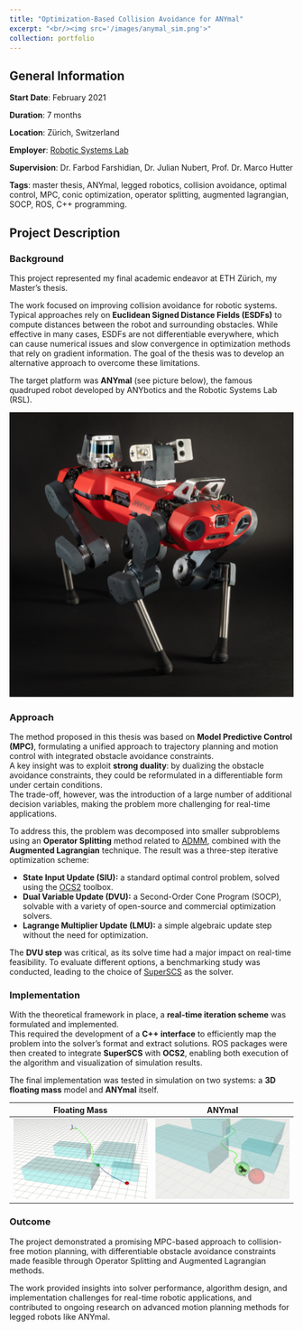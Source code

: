 ```yaml
---
title: "Optimization-Based Collision Avoidance for ANYmal"
excerpt: "<br/><img src='/images/anymal_sim.png'>"
collection: portfolio
---
```


## General Information

**Start Date**: February 2021

**Duration**: 7 months

**Location**: Zürich, Switzerland

**Employer**: [Robotic Systems Lab](https://rsl.ethz.ch/)

**Supervision**: Dr. Farbod Farshidian, Dr. Julian Nubert, Prof. Dr. Marco Hutter

**Tags**: master thesis, ANYmal, legged robotics, collision avoidance, optimal control, MPC, conic optimization, operator splitting, augmented lagrangian, SOCP, ROS, C++ programming.

## Project Description

### Background

This project represented my final academic endeavor at ETH Zürich, my Master’s thesis.  

The work focused on improving collision avoidance for robotic systems. Typical approaches rely on **Euclidean Signed Distance Fields (ESDFs)** to compute distances between the robot and surrounding obstacles. While effective in many cases, ESDFs are not differentiable everywhere, which can cause numerical issues and slow convergence in optimization methods that rely on gradient information. The goal of the thesis was to develop an alternative approach to overcome these limitations.  

The target platform was **ANYmal** (see picture below), the famous quadruped robot developed by ANYbotics and the Robotic Systems Lab (RSL).  

![ANYmal](/images/anymal_.png)

### Approach

The method proposed in this thesis was based on **Model Predictive Control (MPC)**, formulating a unified approach to trajectory planning and motion control with integrated obstacle avoidance constraints.  
A key insight was to exploit **strong duality**: by dualizing the obstacle avoidance constraints, they could be reformulated in a differentiable form under certain conditions.  
The trade-off, however, was the introduction of a large number of additional decision variables, making the problem more challenging for real-time applications.  

To address this, the problem was decomposed into smaller subproblems using an **Operator Splitting** method related to [ADMM](https://stanford.edu/~boyd/admm.html), combined with the **Augmented Lagrangian** technique. The result was a three-step iterative optimization scheme:  

- **State Input Update (SIU):** a standard optimal control problem, solved using the [OCS2](https://leggedrobotics.github.io/ocs2/) toolbox.  
- **Dual Variable Update (DVU):** a Second-Order Cone Program (SOCP), solvable with a variety of open-source and commercial optimization solvers.  
- **Lagrange Multiplier Update (LMU):** a simple algebraic update step without the need for optimization.  

The **DVU step** was critical, as its solve time had a major impact on real-time feasibility. To evaluate different options, a benchmarking study was conducted, leading to the choice of [SuperSCS](https://github.com/kul-optec/superscs) as the solver.  

### Implementation

With the theoretical framework in place, a **real-time iteration scheme** was formulated and implemented.  
This required the development of a **C++ interface** to efficiently map the problem into the solver’s format and extract solutions. ROS packages were then created to integrate **SuperSCS** with **OCS2**, enabling both execution of the algorithm and visualization of simulation results.  

The final implementation was tested in simulation on two systems: a **3D floating mass** model and **ANYmal** itself.  

Floating Mass             |  ANYmal  
:-------------------------:|:-------------------------:  
![3D Floating Mass Simulation](/images/mass_.png) | ![ANYmal Simulation](/images/anymal_sim_.png)  

### Outcome

The project demonstrated a promising MPC-based approach to collision-free motion planning, with differentiable obstacle avoidance constraints made feasible through Operator Splitting and Augmented Lagrangian methods.  

The work provided insights into solver performance, algorithm design, and implementation challenges for real-time robotic applications, and contributed to ongoing research on advanced motion planning methods for legged robots like ANYmal.
